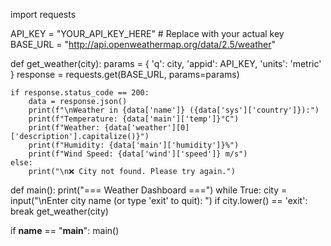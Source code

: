 import requests

API_KEY = "YOUR_API_KEY_HERE"  # Replace with your actual key
BASE_URL = "http://api.openweathermap.org/data/2.5/weather"

def get_weather(city):
    params = {
        'q': city,
        'appid': API_KEY,
        'units': 'metric'
    }
    response = requests.get(BASE_URL, params=params)
    
    if response.status_code == 200:
        data = response.json()
        print(f"\nWeather in {data['name']} ({data['sys']['country']}):")
        print(f"Temperature: {data['main']['temp']}°C")
        print(f"Weather: {data['weather'][0]['description'].capitalize()}")
        print(f"Humidity: {data['main']['humidity']}%")
        print(f"Wind Speed: {data['wind']['speed']} m/s")
    else:
        print("\n❌ City not found. Please try again.")

def main():
    print("=== Weather Dashboard ===")
    while True:
        city = input("\nEnter city name (or type 'exit' to quit): ")
        if city.lower() == 'exit':
            break
        get_weather(city)

if __name__ == "__main__":
    main()
